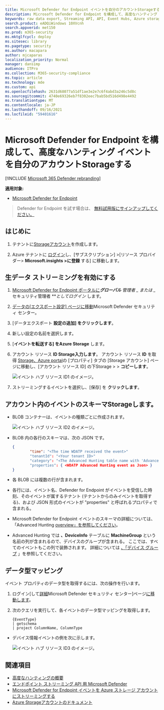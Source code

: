 ```yaml
---
title: Microsoft Defender for Endpoint イベントを自分のアカウントStorageする
description: Microsoft Defender for Endpoint を構成して、高度なハンティング イベントを自分のアカウントStorageします。
keywords: raw data export, Streaming API, API, Event Hubs, Azure storage, storage account, Advanced Hunting, raw data sharing
search.product: eADQiWindows 10XVcnh
search.appverid: met150
ms.prod: m365-security
ms.mktglfcycl: deploy
ms.sitesec: library
ms.pagetype: security
ms.author: macapara
author: mjcaparas
localization_priority: Normal
manager: dansimp
audience: ITPro
ms.collection: M365-security-compliance
ms.topic: article
ms.technology: mde
ms.custom: api
ms.openlocfilehash: 2631d68077a51df1ae3e2e7c6f4abd3a246c5d8c
ms.sourcegitcommit: 4740e69326eb7f8302eec7bab5bd516d498e4492
ms.translationtype: MT
ms.contentlocale: ja-JP
ms.lasthandoff: 09/16/2021
ms.locfileid: "59401616"
---
```

# <a name="configure-microsoft-defender-for-endpoint-to-stream-advanced-hunting-events-to-your-storage-account"></a>Microsoft Defender for Endpoint を構成して、高度なハンティング イベントを自分のアカウントStorageする

[!INCLUDE [Microsoft 365 Defender rebranding](../../includes/microsoft-defender.md)]


**適用対象:**
- [Microsoft Defender for Endpoint](https://go.microsoft.com/fwlink/?linkid=2154037)

> Defender for Endpoint を試す場合は、 [無料試用版にサインアップしてください。](https://signup.microsoft.com/create-account/signup?products=7f379fee-c4f9-4278-b0a1-e4c8c2fcdf7e&ru=https://aka.ms/MDEp2OpenTrial?ocid=docs-wdatp-configuresiem-abovefoldlink)

## <a name="before-you-begin"></a>はじめに

1. テナントに[Storageアカウント](/azure/storage/common/storage-account-overview)を作成します。

2. Azure テナントに [ログイン](https://ms.portal.azure.com/)し、[サブスクリプション] >[リソース プロバイダー> **Microsoft.insights >に登録** する] に移動します。

## <a name="enable-raw-data-streaming"></a>生データ ストリーミングを有効にする

1. [Microsoft Defender for Endpoint ポータルに](https://securitycenter.windows.com)***グローバル** 管理者 _ または _* セキュリティ管理者 **_としてログイン_ します。

2. [データの[エクスポート設定] ページに移動](https://securitycenter.windows.com/interoperability/dataexport)Microsoft Defender セキュリティ センター。

3. [データエクスポート **設定の追加] をクリックします**。

4. 新しい設定の名前を選択します。

5. [**イベントを転送する] をAzure Storage** します。

6. アカウント リソース **ID Storage入力します**。 アカウント リソース **ID** を取得 [Storage、Azure portal](https://ms.portal.azure.com/)の [プロパティ] タブの [Storage アカウント] ページに移動し、[アカウント リソース ID] の下Storage \> \> **コピーします**。

   ![イベント ハブ リソース ID1 のイメージ。](images/storage-account-resource-id.png)

7. ストリーミングするイベントを選択し、[保存] を **クリックします**。

## <a name="the-schema-of-the-events-in-the-storage-account"></a>アカウント内のイベントのスキーマStorageします。

- BLOB コンテナーは、イベントの種類ごとに作成されます。

  ![イベント ハブ リソース ID2 のイメージ。](images/storage-account-event-schema.png)

- BLOB 内の各行のスキーマは、次の JSON です。

  ```json
  {
          "time": "<The time WDATP received the event>"
          "tenantId": "<Your tenant ID>"
          "category": "<The Advanced Hunting table name with 'AdvancedHunting-' prefix>"
          "properties": { <WDATP Advanced Hunting event as Json> }
  }
  ```

- 各 BLOB には複数の行が含まれます。

- 各行には、イベント名、Defender for Endpoint がイベントを受信した時刻、そのイベントが属するテナント (テナントからのみイベントを取得する)、および JSON 形式のイベントが "properties" と呼ばれるプロパティで含まれる。

- Microsoft Defender for Endpoint イベントのスキーマの詳細については、「Advanced Hunting [overview」を参照してください](advanced-hunting-overview.md)。

- Advanced Hunting では **、DeviceInfo** テーブルに **MachineGroup** という名前の列が含まれるので、デバイスのグループが含まれる。 ここでは、すべてのイベントもこの列で装飾されます。 詳細については [、「デバイス グループ](machine-groups.md) 」を参照してください。

## <a name="data-types-mapping"></a>データ型マッピング

イベント プロパティのデータ型を取得するには、次の操作を行います。

1. ログイン[して[詳細](https://securitycenter.windows.com)Microsoft Defender セキュリティ センター]ページ[に移動します](https://securitycenter.windows.com/hunting-package)。

2. 次のクエリを実行して、各イベントのデータ型マッピングを取得します。

   ```
   {EventType}
   | getschema
   | project ColumnName, ColumnType
   ```

- デバイス情報イベントの例を次に示します。

  ![イベント ハブ リソース ID3 のイメージ。](images/machine-info-datatype-example.png)

## <a name="related-topics"></a>関連項目

- [高度なハンティングの概要](advanced-hunting-overview.md)
- [エンドポイント ストリーミング API 用 Microsoft Defender](raw-data-export.md)
- [Microsoft Defender for Endpoint イベントを Azure ストレージ アカウントにストリーミングする](raw-data-export-storage.md)
- [Azure Storageアカウントのドキュメント](/azure/storage/common/storage-account-overview)